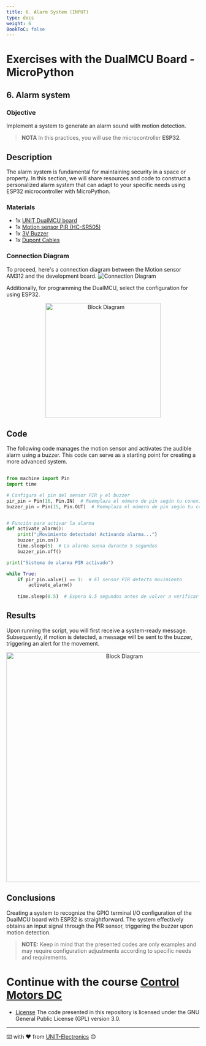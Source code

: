 ```yaml
---
title: 6. Alarm System (INPUT) 
type: docs
weight: 6
BookToC: false
---
```


# Exercises with the DualMCU Board - MicroPython


## 6. Alarm system

### Objective
Implement a system to generate an alarm sound with motion detection.
>**NOTA** In this practices, you will use the microcontroller **ESP32**.

## Description
The alarm system is fundamental for maintaining security in a space or property. In this section, we will share resources and code to construct a personalized alarm system that can adapt to your specific needs using ESP32 microcontroller with MicroPython.

### Materials 


+ 1x [UNIT DualMCU board](https://uelectronics.com/producto/unit-dualmcu-esp32-rp2040-tarjeta-de-desarrollo/)
+ 1x [Motion sensor PIR (HC-SR505)](https://uelectronics.com/producto/sensores-de-movimiento-pir-hc-sr501-hc-sr505-hy3612-am312/)
+ 1x [3V Buzzer](https://uelectronics.com/producto/buzzer-activo-3v-5v-12v-zumbador/)
+ 1x [Dupont Cables](https://uelectronics.com/producto/cables-dupont-largos-20cm-hh-mh-mm/)

###  Connection Diagram

To proceed, here's a connection diagram between the Motion sensor AM312 and the development board.
![Connection Diagram](/docs/6-Sistema_de_Alarma/images/DIAGRAMA.jpg)

Additionally, for programming the DualMCU, select the configuration for using ESP32.
<div style="text-align: center;">
<img src="/dual/docs/2-Micropython/images/esp32_or_rasp.jpg" alt="Block Diagram" title="Block Diagram" style="width: 300px;">
</div>

## Code
The following code manages the motion sensor and activates the audible alarm using a buzzer. This code can serve as a starting point for creating a more advanced system.
```python
 
from machine import Pin
import time

# Configura el pin del sensor PIR y el buzzer
pir_pin = Pin(16, Pin.IN)  # Reemplaza el número de pin según tu conexión
buzzer_pin = Pin(15, Pin.OUT)  # Reemplaza el número de pin según tu conexión


# Función para activar la alarma
def activate_alarm():
    print("¡Movimiento detectado! Activando alarma...")
    buzzer_pin.on()
    time.sleep(5)  # La alarma suena durante 5 segundos
    buzzer_pin.off()

print("Sistema de alarma PIR activado")

while True:
    if pir_pin.value() == 1:  # El sensor PIR detecta movimiento
        activate_alarm()
    
    time.sleep(0.5)  # Espera 0.5 segundos antes de volver a verificar el sensor PIR

```

## Results
Upon running the script, you will first receive a system-ready message. Subsequently, if motion is detected, a message will be sent to the buzzer, triggering an alert for the movement.
 
<div style="text-align: center;">
<img src="/dual/docs/6-Sistema_de_Alarma/images/cap.png" alt="Block Diagram" title="Block Diagram" style="width: 600px;">
</div>

## Conclusions 
Creating a system to recognize the GPIO terminal I/O configuration of the DualMCU board with ESP32 is straightforward. The system effectively obtains an input signal through the PIR sensor, triggering the buzzer upon motion detection.



> **NOTE:** Keep in mind that the presented codes are only examples and may require configuration adjustments according to specific needs and requirements.

# Continue with the course [Control Motors DC](/dual/docs/7-control_de_motores_dc/)



* [License](https://www.gnu.org/licenses/gpl-3.0.html) The code presented in this repository is licensed under the GNU General Public License (GPL) version 3.0.
---
⌨️ with ❤️ from [UNIT-Electronics](https://github.com/UNIT-Electronics) 😊

